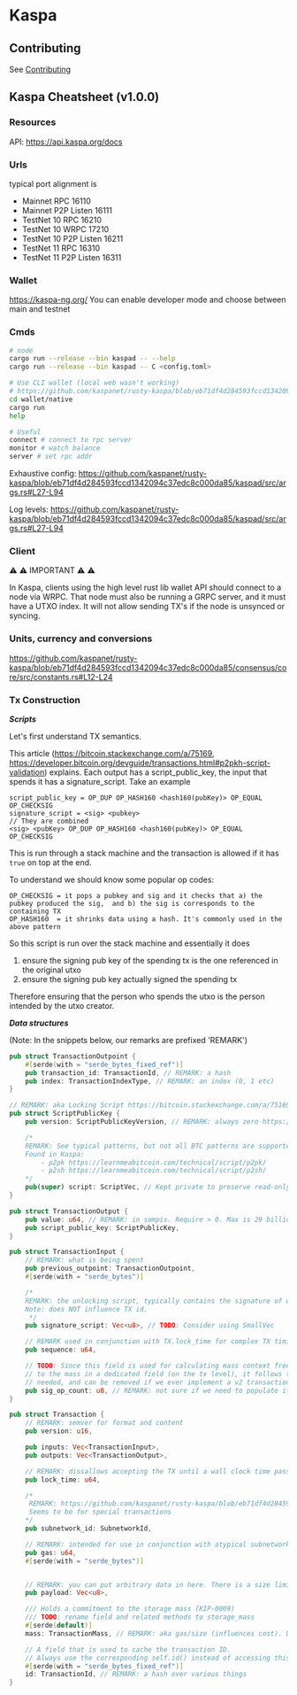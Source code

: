 # Kaspa

## Contributing 

See [Contributing](./CONTRIBUTING.md)

## Kaspa Cheatsheet (v1.0.0)

### Resources

API: https://api.kaspa.org/docs

### Urls

typical port alignment is

- Mainnet RPC 16110
- Mainnet P2P Listen 16111
- TestNet 10 RPC 16210
- TestNet 10 WRPC 17210
- TestNet 10 P2P Listen 16211
- TestNet 11 RPC 16310
- TestNet 11 P2P Listen 16311

### Wallet

https://kaspa-ng.org/ You can enable developer mode and choose between main and testnet

### Cmds

```bash
# node
cargo run --release --bin kaspad -- --help
cargo run --release --bin kaspad -- C <config.toml>

# Use CLI wallet (local web wasn't working)
# https://github.com/kaspanet/rusty-kaspa/blob/eb71df4d284593fccd1342094c37edc8c000da85/wallet/README.md#L23
cd wallet/native
cargo run
help

# Useful
connect # connect to rpc server
monitor # watch balance
server # set rpc addr
```

Exhaustive config: https://github.com/kaspanet/rusty-kaspa/blob/eb71df4d284593fccd1342094c37edc8c000da85/kaspad/src/args.rs#L27-L94

Log levels: https://github.com/kaspanet/rusty-kaspa/blob/eb71df4d284593fccd1342094c37edc8c000da85/kaspad/src/args.rs#L27-L94

### Client

⚠️ ⚠️ IMPORTANT ⚠️ ⚠️

In Kaspa, clients using the high level rust lib wallet API should connect to a node via WRPC. That node must also be running a GRPC server, and it must have a UTXO index. It will not allow sending TX's if the node is unsynced or syncing.

### Units, currency and conversions

https://github.com/kaspanet/rusty-kaspa/blob/eb71df4d284593fccd1342094c37edc8c000da85/consensus/core/src/constants.rs#L12-L24

### Tx Construction

**_Scripts_**

Let's first understand TX semantics.

This article (https://bitcoin.stackexchange.com/a/75169, https://developer.bitcoin.org/devguide/transactions.html#p2pkh-script-validation) explains. Each output has a script_public_key, the input that spends it has a signature_script. Take an example

```
script_public_key = OP_DUP OP_HASH160 <hash160(pubKey)> OP_EQUAL OP_CHECKSIG
signature_script = <sig> <pubkey>
// They are combined
<sig> <pubKey> OP_DUP OP_HASH160 <hash160(pubKey)> OP_EQUAL OP_CHECKSIG
```

This is run through a stack machine and the transaction is allowed if it has `true` on top at the end.

To understand we should know some popular op codes:

```
OP_CHECKSIG = it pops a pubkey and sig and it checks that a) the pubkey produced the sig,  and b) the sig is corresponds to the containing TX
OP_HASH160	= it shrinks data using a hash. It's commonly used in the above pattern
```

So this script is run over the stack machine and essentially it does

1. ensure the signing pub key of the spending tx is the one referenced in the original utxo
2. ensure the signing pub key actually signed the spending tx

Therefore ensuring that the person who spends the utxo is the person intended by the utxo creator.

**_Data structures_**

(Note: In the snippets below, our remarks are prefixed 'REMARK')

```rust
pub struct TransactionOutpoint {
    #[serde(with = "serde_bytes_fixed_ref")]
    pub transaction_id: TransactionId, // REMARK: a hash
    pub index: TransactionIndexType, // REMARK: an index (0, 1 etc)
}

// REMARK: aka Locking Script https://bitcoin.stackexchange.com/a/75169
pub struct ScriptPublicKey {
    pub version: ScriptPublicKeyVersion, // REMARK: always zero https://github.com/kaspanet/rusty-kaspa/blob/eb71df4d284593fccd1342094c37edc8c000da85/crypto/txscript/src/script_class.rs#L96-L98

    /*
    REMARK: See typical patterns, but not all BTC patterns are supported on Kaspa
    Found in Kaspa:
        - p2pk https://learnmeabitcoin.com/technical/script/p2pk/
        - p2sh https://learnmeabitcoin.com/technical/script/p2sh/
    */
    pub(super) script: ScriptVec, // Kept private to preserve read-only semantics (REMARK: ??)
}

pub struct TransactionOutput {
    pub value: u64, // REMARK: in sompis. Require > 0. Max is 29 billion KAS
    pub script_public_key: ScriptPublicKey,
}

pub struct TransactionInput {
    // REMARK: what is being spent
    pub previous_outpoint: TransactionOutpoint,
    #[serde(with = "serde_bytes")]

    /*
    REMARK: the unlocking script, typically contains the signature of whoever has the relevant pub key specified by the locking script.
    Note: does NOT influence TX id.
     */
    pub signature_script: Vec<u8>, // TODO: Consider using SmallVec

    // REMARK used in conjunction with TX.lock_time for complex TX timing tricks. Out of scope.
    pub sequence: u64,

    // TODO: Since this field is used for calculating mass context free, and we already commit
    // to the mass in a dedicated field (on the tx level), it follows that this field is no longer
    // needed, and can be removed if we ever implement a v2 transaction
    pub sig_op_count: u8, // REMARK: not sure if we need to populate it
}

pub struct Transaction {
    // REMARK: semver for format and content
    pub version: u16,

    pub inputs: Vec<TransactionInput>,
    pub outputs: Vec<TransactionOutput>,

    // REMARK: dissallows accepting the TX until a wall clock time passes. Out of scope.
    pub lock_time: u64,

    /*
     REMARK: https://github.com/kaspanet/rusty-kaspa/blob/eb71df4d284593fccd1342094c37edc8c000da85/consensus/core/src/subnets.rs#L130-L137
     Seems to be for special transactions
    */
    pub subnetwork_id: SubnetworkId,

    // REMARK: intended for use in conjunction with atypical subnetworks. Usually zero. https://github.com/kaspanet/rusty-kaspa/blob/eb71df4d284593fccd1342094c37edc8c000da85/consensus/src/processes/transaction_validator/tx_validation_in_isolation.rs#L126
    pub gas: u64,
    #[serde(with = "serde_bytes")]


    // REMARK: you can put arbitrary data in here. There is a size limit
    pub payload: Vec<u8>,

    /// Holds a commitment to the storage mass (KIP-0009)
    /// TODO: rename field and related methods to storage_mass
    #[serde(default)]
    mass: TransactionMass, // REMARK: aka gas/size (influences cost). Does NOT impact TX id.

    // A field that is used to cache the transaction ID.
    // Always use the corresponding self.id() instead of accessing this field directly
    #[serde(with = "serde_bytes_fixed_ref")]
    id: TransactionId, // REMARK: a hash over various things
}

```
